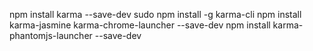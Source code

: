 npm install karma --save-dev
sudo npm install -g karma-cli
npm install karma-jasmine karma-chrome-launcher --save-dev
npm install karma-phantomjs-launcher --save-dev
